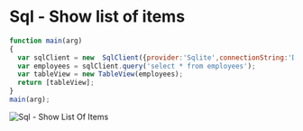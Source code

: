 # Sql - Show list of items

```javascript
function main(arg)
{
  var sqlClient = new  SqlClient({provider:'Sqlite',connectionString:'Data Source=chinook.db;'});
  var employees = sqlClient.query('select * from employees');
  var tableView = new TableView(employees);
  return [tableView];
}
main(arg);
```
![Sql - Show List Of Items](images/Sql_ShowListOfItems.PNG)
